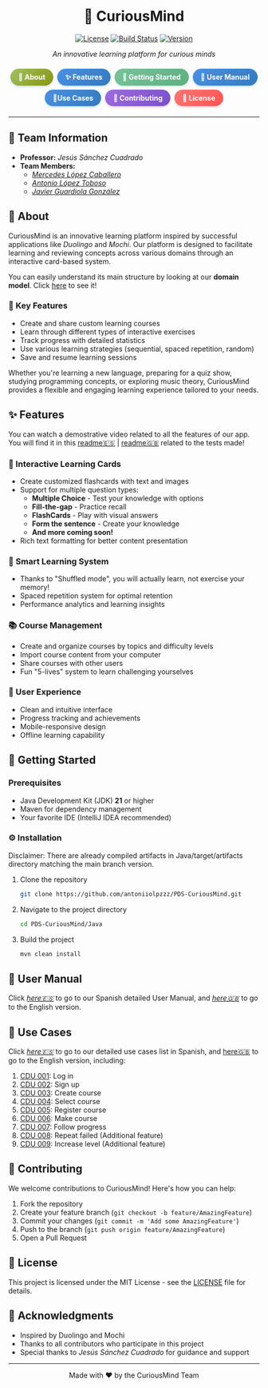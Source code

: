 <div align="center">

# 🧠 CuriousMind

[![License](https://img.shields.io/badge/LICENSE-to_be_determined-violet.svg)](LICENSE)
[![Build Status](https://img.shields.io/badge/STATUS-in%20development-yellow.svg)](#)
[![Version](https://img.shields.io/badge/VERSION-0.0.1-orange.svg)](#)

_An innovative learning platform for curious minds_

<div class="nav-menu" style="display: flex; flex-wrap: wrap; justify-content: center; gap: 8px; margin: 1.5em auto; max-width: 600px;">
   <a href="#-about" style="flex: 0 1 auto; padding: 8px 16px; text-decoration: none; color: white; font-weight: bold; 
   background: linear-gradient(135deg,rgb(160, 193, 98),rgb(136, 149, 18)); border-radius: 20px; box-shadow: 0 2px 4px rgba(74, 144, 226, 0.3); transition: transform 0.2s, box-shadow 0.2s;">📖 About</a>
  <a href="#-features" style="flex: 0 1 auto; padding: 8px 16px; text-decoration: none; color: white; font-weight: bold; background: linear-gradient(135deg, #4a90e2, #357abd); border-radius: 20px; box-shadow: 0 2px 4px rgba(74, 144, 226, 0.3); transition: transform 0.2s, box-shadow 0.2s;">✨ Features</a>
  <a href="#-getting-started" style="flex: 0 1 auto; padding: 8px 16px; text-decoration: none; color: white; font-weight: bold; background: linear-gradient(135deg, #7ac29a, #5daf82); border-radius: 20px; box-shadow: 0 2px 4px rgba(122, 194, 154, 0.3); transition: transform 0.2s, box-shadow 0.2s;">🚀 Getting Started</a><a href="#-user-manual" style="flex: 0 1 auto; padding: 8px 16px; text-decoration: none; color: white; font-weight: bold; background: linear-gradient(135deg, #4a90e2, #357abd); border-radius: 20px; box-shadow: 0 2px 4px rgba(74, 144, 226, 0.3); transition: transform 0.2s, box-shadow 0.2s;">👤 User Manual</a><a href="#-use-cases" style="flex: 0 1 auto; padding: 8px 16px; text-decoration: none; color: white; font-weight: bold; background: linear-gradient(135deg, #4a90e2, #357abd); border-radius: 20px; box-shadow: 0 2px 4px rgba(74, 144, 226, 0.3); transition: transform 0.2s, box-shadow 0.2s;"> 📲Use Cases</a>
  <a href="#-contributing" style="flex: 0 1 auto; padding: 8px 16px; text-decoration: none; color: white; font-weight: bold; background: linear-gradient(135deg, #9b6ddf, #7b4fc9); border-radius: 20px; box-shadow: 0 2px 4px rgba(155, 109, 223, 0.3); transition: transform 0.2s, box-shadow 0.2s;">🤝 Contributing</a>
  <a href="#-license" style="flex: 0 1 auto; padding: 8px 16px; text-decoration: none; color: white; font-weight: bold; background: linear-gradient(135deg, #ff7676, #ff5252); border-radius: 20px; box-shadow: 0 2px 4px rgba(255, 118, 118, 0.3); transition: transform 0.2s, box-shadow 0.2s;">📄 License</a>
</div>

</div>

---

## 👥 Team Information

- **Professor:** _Jesús Sánchez Cuadrado_
- **Team Members:**
  - [_Mercedes López Caballero_](https://github.com/mrcdslpz)
  - [_Antonio López Toboso_](https://github.com/antoniiolpzzz)
  - [_Javier Guardiola González_](https://github.com/JavierGuardiolaG)

## 📖 About

CuriousMind is an innovative learning platform inspired by successful applications like _Duolingo_ and _Mochi_. Our platform is designed to facilitate learning and reviewing concepts across various domains through an interactive card-based system.

You can easily understand its main structure by looking at our **domain model**. Click [here](https://github.com/antoniiolpzzz/PDS-CuriousMind/blob/5a510aa8f666e4d7dd2de0c05dd6eb0faf6eea6b/Design/DomainModel/CuriousMind%20-%20DomainModel.png) to see it!

### 🎯 Key Features

- Create and share custom learning courses
- Learn through different types of interactive exercises
- Track progress with detailed statistics
- Use various learning strategies (sequential, spaced repetition, random)
- Save and resume learning sessions

Whether you're learning a new language, preparing for a quiz show, studying programming concepts, or exploring music theory, CuriousMind provides a flexible and engaging learning experience tailored to your needs.

## ✨ Features

You can watch a demostrative video related to all the features of our app. You will find it in this [readme🇪🇸](https://github.com/antoniiolpzzz/PDS-CuriousMind/blob/9c0469c9bbbe2dcc981de4834de17a8e0bd0a341/Documentation/Test/readme.md) | [readme🇬🇧](https://github.com/antoniiolpzzz/PDS-CuriousMind/blob/e60d72a72dfead6a8b2df38804569bd340c4dcea/Documentation/Test/readme.md) related to the tests made!

### 🎴 Interactive Learning Cards

- Create customized flashcards with text and images
- Support for multiple question types:
  - **Multiple Choice** - Test your knowledge with options
  - **Fill-the-gap** - Practice recall
  - **FlashCards** - Play with visual answers
  - **Form the sentence** - Create your knowledge 
  - **And more coming soon!**
- Rich text formatting for better content presentation

### 🧮 Smart Learning System

- Thanks to "Shuffled mode", you will actually learn, not exercise your memory!
- Spaced repetition system for optimal retention
- Performance analytics and learning insights


### 📚 Course Management

- Create and organize courses by topics and difficulty levels
- Import course content from your computer
- Share courses with other users
- Fun "5-lives" system to learn challenging yourselves


### 🎨 User Experience

- Clean and intuitive interface
- Progress tracking and achievements
- Mobile-responsive design
- Offline learning capability

## 🚀 Getting Started

### Prerequisites

- Java Development Kit (JDK) **21** or higher
- Maven for dependency management
- Your favorite IDE (IntelliJ IDEA recommended)

### ⚙️ Installation

Disclaimer: There are already compiled artifacts in Java/target/artifacts directory matching the main branch version.

1. Clone the repository
   ```bash
   git clone https://github.com/antoniiolpzzz/PDS-CuriousMind.git
   ```
2. Navigate to the project directory
   ```bash
   cd PDS-CuriousMind/Java
   ```
3. Build the project
   ```bash
   mvn clean install
   ```
## 👤 User Manual

Click [_here🇪🇸_](https://github.com/antoniiolpzzz/PDS-CuriousMind/blob/369abcec0df07e68ce372fe7198f1530db9dcdf9/Documentation/ManualUsuario.md) to go to our Spanish detailed User Manual, and [_here🇬🇧_](https://github.com/antoniiolpzzz/PDS-CuriousMind/blob/369abcec0df07e68ce372fe7198f1530db9dcdf9/Documentation/UserManual.md) to go to the English version.



## 📲 Use Cases

Click [_here🇪🇸_](https://github.com/antoniiolpzzz/PDS-CuriousMind/blob/725a2124e87d427fa5bd533958aef306c4d982cb/Requisitos/readme.md) to go to our detailed use cases list in Spanish, and [here🇬🇧](https://github.com/antoniiolpzzz/PDS-CuriousMind/blob/072f3c472cc31163fb0e51d98366d80c1225debd/Requisitos/readmeEN.md) to go to the English version, including:


1. [CDU 001](https://github.com/antoniiolpzzz/PDS-CuriousMind/issues/51): Log in
2. [CDU 002](https://github.com/antoniiolpzzz/PDS-CuriousMind/issues/53): Sign up
3. [CDU 003](https://github.com/antoniiolpzzz/PDS-CuriousMind/issues/2): Create course
4. [CDU 004](https://github.com/antoniiolpzzz/PDS-CuriousMind/issues/3): Select course
5. [CDU 005](https://github.com/antoniiolpzzz/PDS-CuriousMind/issues/5): Register course
6. [CDU 006](https://github.com/antoniiolpzzz/PDS-CuriousMind/issues/4): Make course
7. [CDU 007](https://github.com/antoniiolpzzz/PDS-CuriousMind/issues/6): Follow progress
8. [CDU 008](https://github.com/antoniiolpzzz/PDS-CuriousMind/issues/12): Repeat failed (Additional feature)
9. [CDU 009](https://github.com/antoniiolpzzz/PDS-CuriousMind/issues/13): Increase level (Additional feature)




## 🤝 Contributing

We welcome contributions to CuriousMind! Here's how you can help:

1. Fork the repository
2. Create your feature branch (`git checkout -b feature/AmazingFeature`)
3. Commit your changes (`git commit -m 'Add some AmazingFeature'`)
4. Push to the branch (`git push origin feature/AmazingFeature`)
5. Open a Pull Request

## 📄 License

This project is licensed under the MIT License - see the [LICENSE](LICENSE) file for details.

## 🙏 Acknowledgments

- Inspired by Duolingo and Mochi
- Thanks to all contributors who participate in this project
- Special thanks to _Jesús Sánchez Cuadrado_ for guidance and support

---

<div align="center">
Made with ❤️ by the CuriousMind Team
</div>
